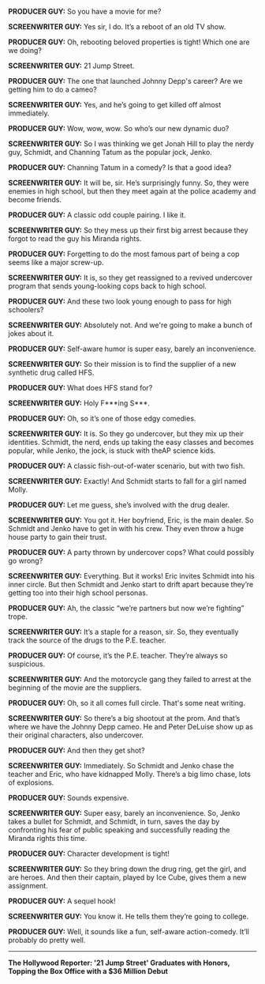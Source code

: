 **PRODUCER GUY:** So you have a movie for me?

**SCREENWRITER GUY:** Yes sir, I do. It’s a reboot of an old TV show.

**PRODUCER GUY:** Oh, rebooting beloved properties is tight! Which one are we doing?

**SCREENWRITER GUY:** 21 Jump Street.

**PRODUCER GUY:** The one that launched Johnny Depp's career? Are we getting him to do a cameo?

**SCREENWRITER GUY:** Yes, and he’s going to get killed off almost immediately.

**PRODUCER GUY:** Wow, wow, wow. So who’s our new dynamic duo?

**SCREENWRITER GUY:** So I was thinking we get Jonah Hill to play the nerdy guy, Schmidt, and Channing Tatum as the popular jock, Jenko.

**PRODUCER GUY:** Channing Tatum in a comedy? Is that a good idea?

**SCREENWRITER GUY:** It will be, sir. He’s surprisingly funny. So, they were enemies in high school, but then they meet again at the police academy and become friends.

**PRODUCER GUY:** A classic odd couple pairing. I like it.

**SCREENWRITER GUY:** So they mess up their first big arrest because they forgot to read the guy his Miranda rights.

**PRODUCER GUY:** Forgetting to do the most famous part of being a cop seems like a major screw-up.

**SCREENWRITER GUY:** It is, so they get reassigned to a revived undercover program that sends young-looking cops back to high school.

**PRODUCER GUY:** And these two look young enough to pass for high schoolers?

**SCREENWRITER GUY:** Absolutely not. And we're going to make a bunch of jokes about it.

**PRODUCER GUY:** Self-aware humor is super easy, barely an inconvenience.

**SCREENWRITER GUY:** So their mission is to find the supplier of a new synthetic drug called HFS.

**PRODUCER GUY:** What does HFS stand for?

**SCREENWRITER GUY:** Holy F\*\*\*ing S\*\*\*.

**PRODUCER GUY:** Oh, so it’s one of those edgy comedies.

**SCREENWRITER GUY:** It is. So they go undercover, but they mix up their identities. Schmidt, the nerd, ends up taking the easy classes and becomes popular, while Jenko, the jock, is stuck with theAP science kids.

**PRODUCER GUY:** A classic fish-out-of-water scenario, but with two fish.

**SCREENWRITER GUY:** Exactly! And Schmidt starts to fall for a girl named Molly.

**PRODUCER GUY:** Let me guess, she’s involved with the drug dealer.

**SCREENWRITER GUY:** You got it. Her boyfriend, Eric, is the main dealer. So Schmidt and Jenko have to get in with his crew. They even throw a huge house party to gain their trust.

**PRODUCER GUY:** A party thrown by undercover cops? What could possibly go wrong?

**SCREENWRITER GUY:** Everything. But it works! Eric invites Schmidt into his inner circle. But then Schmidt and Jenko start to drift apart because they’re getting too into their high school personas.

**PRODUCER GUY:** Ah, the classic “we’re partners but now we’re fighting” trope.

**SCREENWRITER GUY:** It’s a staple for a reason, sir. So, they eventually track the source of the drugs to the P.E. teacher.

**PRODUCER GUY:** Of course, it’s the P.E. teacher. They’re always so suspicious.

**SCREENWRITER GUY:** And the motorcycle gang they failed to arrest at the beginning of the movie are the suppliers.

**PRODUCER GUY:** Oh, so it all comes full circle. That's some neat writing.

**SCREENWRITER GUY:** So there’s a big shootout at the prom. And that’s where we have the Johnny Depp cameo. He and Peter DeLuise show up as their original characters, also undercover.

**PRODUCER GUY:** And then they get shot?

**SCREENWRITER GUY:** Immediately. So Schmidt and Jenko chase the teacher and Eric, who have kidnapped Molly. There’s a big limo chase, lots of explosions.

**PRODUCER GUY:** Sounds expensive.

**SCREENWRITER GUY:** Super easy, barely an inconvenience. So, Jenko takes a bullet for Schmidt, and Schmidt, in turn, saves the day by confronting his fear of public speaking and successfully reading the Miranda rights this time.

**PRODUCER GUY:** Character development is tight!

**SCREENWRITER GUY:** So they bring down the drug ring, get the girl, and are heroes. And then their captain, played by Ice Cube, gives them a new assignment.

**PRODUCER GUY:** A sequel hook!

**SCREENWRITER GUY:** You know it. He tells them they’re going to college.

**PRODUCER GUY:** Well, it sounds like a fun, self-aware action-comedy. It’ll probably do pretty well.

***

**The Hollywood Reporter: '21 Jump Street' Graduates with Honors, Topping the Box Office with a $36 Million Debut**
